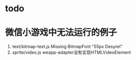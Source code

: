 todo
===

微信小游戏中无法运行的例子
===
1. text/bitmap-text.js
    Missing BitmapFont "55px Desyrel"
2. sprite/video.js
    weapp-adapter没有实现HTMLVideoElement
